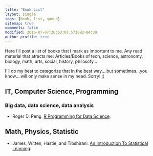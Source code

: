 ```yaml
---
title: "Book List"
layout: single
tags: [book, list, queue]
sitemap: true
comments: false
modified: 2016-07-07T20:53:07.573882-04:00
author_profile: true
---
```


Here I'll post a list of books that I mark as important to me. 
Any read material that atracts me: Articles/Books of tech, science, astronomy, biology, math, arts, social, history, philosofy...

I'll do my best to categorize that in the best way....but sometimes...you know....will only make sense in my head. Sorry! ;)

## IT, Computer Science, Programming

### Big data, data science, data analysis

* Roger D. Peng. [R Programming for Data Science](https://leanpub.com/rprogramming).

## Math, Physics, Statistic

* James, Witten, Hastie, and Tibshirani. [An Introduction To Statistical Learning](http://www-bcf.usc.edu/%7Egareth/ISL/).